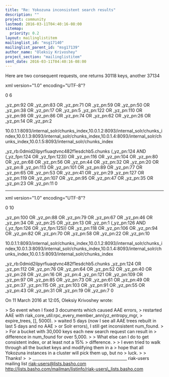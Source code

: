 ```yaml
---
title: "Re: Yokozuna inconsistent search results"
description: ""
project: community
lastmod: 2016-03-11T04:40:16-08:00
sitemap:
  priority: 0.2
layout: mailinglistitem
mailinglist_id: "msg17140"
mailinglist_parent_id: "msg17139"
author_name: "Oleksiy Krivoshey"
project_section: "mailinglistitem"
sent_date: 2016-03-11T04:40:16-08:00
---
```



Here are two consequent requests, one returns 30118 keys, another 37134

xml version="1.0" encoding="UTF-8"?


0
6

\_yz\_pn:92 OR \_yz\_pn:83 OR \_yz\_pn:71 OR
\_yz\_pn:59 OR \_yz\_pn:50 OR \_yz\_pn:38 OR \_yz\_pn:17 OR \_yz\_pn:5
\_yz\_pn:122 OR \_yz\_pn:110 OR \_yz\_pn:98 OR
\_yz\_pn:86 OR \_yz\_pn:74 OR \_yz\_pn:62 OR \_yz\_pn:26 OR \_yz\_pn:14 OR
\_yz\_pn:2

10.0.1.1:8093/internal\_solr/chunks\_index,10.0.1.2:8093/internal\_solr/chunks\_index,10.0.1.3:8093/internal\_solr/chunks\_index,10.0.1.4:8093/internal\_solr/chunks\_index,10.0.1.5:8093/internal\_solr/chunks\_index

\_yz\_rb:0dmid2ilpyrfiuaqtvnc482f1esdchb5.chunks
(\_yz\_pn:124 AND (\_yz\_fpn:124 OR
\_yz\_fpn:123)) OR \_yz\_pn:116 OR \_yz\_pn:104 OR \_yz\_pn:80 OR \_yz\_pn:68 OR
\_yz\_pn:56 OR \_yz\_pn:44 OR \_yz\_pn:32 OR \_yz\_pn:20 OR \_yz\_pn:8
\_yz\_pn:113 OR \_yz\_pn:101 OR \_yz\_pn:89 OR
\_yz\_pn:77 OR \_yz\_pn:65 OR \_yz\_pn:53 OR \_yz\_pn:41 OR \_yz\_pn:29
\_yz\_pn:127 OR \_yz\_pn:119 OR \_yz\_pn:107 OR
\_yz\_pn:95 OR \_yz\_pn:47 OR \_yz\_pn:35 OR \_yz\_pn:23 OR \_yz\_pn:11
0





------


xml version="1.0" encoding="UTF-8"?


0
10

\_yz\_pn:100 OR \_yz\_pn:88 OR \_yz\_pn:79 OR
\_yz\_pn:67 OR \_yz\_pn:46 OR \_yz\_pn:34 OR \_yz\_pn:25 OR \_yz\_pn:13 OR
\_yz\_pn:1
(\_yz\_pn:126 AND (\_yz\_fpn:126 OR
\_yz\_fpn:125)) OR \_yz\_pn:118 OR \_yz\_pn:106 OR \_yz\_pn:94 OR \_yz\_pn:82 OR
\_yz\_pn:70 OR \_yz\_pn:58 OR \_yz\_pn:22 OR \_yz\_pn:10

10.0.1.1:8093/internal\_solr/chunks\_index,10.0.1.2:8093/internal\_solr/chunks\_index,10.0.1.3:8093/internal\_solr/chunks\_index,10.0.1.4:8093/internal\_solr/chunks\_index,10.0.1.5:8093/internal\_solr/chunks\_index

\_yz\_rb:0dmid2ilpyrfiuaqtvnc482f1esdchb5.chunks
\_yz\_pn:124 OR \_yz\_pn:112 OR \_yz\_pn:76 OR
\_yz\_pn:64 OR \_yz\_pn:52 OR \_yz\_pn:40 OR \_yz\_pn:28 OR \_yz\_pn:16 OR
\_yz\_pn:4
\_yz\_pn:121 OR \_yz\_pn:109 OR \_yz\_pn:97 OR
\_yz\_pn:85 OR \_yz\_pn:73 OR \_yz\_pn:61 OR \_yz\_pn:49 OR \_yz\_pn:37
\_yz\_pn:115 OR \_yz\_pn:103 OR \_yz\_pn:91 OR
\_yz\_pn:55 OR \_yz\_pn:43 OR \_yz\_pn:31 OR \_yz\_pn:19 OR \_yz\_pn:7
0





On 11 March 2016 at 12:05, Oleksiy Krivoshey  wrote:

&gt; So event when I fixed 3 documents which caused AAE errors,
&gt; restarted AAE with riak\_core\_util:rpc\_every\_member\_ann(yz\_entropy\_mgr,
&gt; expire\_trees, [], 5000).
&gt; waited 5 days (now I see all AAE trees rebuilt in last 5 days and no AAE
&gt; or Solr errors), I still get inconsistent num\_found.
&gt;
&gt; For a bucket with 30,000 keys each new search request can result in
&gt; difference in num\_found for over 5,000.
&gt;
&gt; What else can I do to get consistent index, or at least not a 15%
&gt; difference.
&gt;
&gt; I even tried to walk through all the bucket keys and modifying them in a
&gt; hope that all Yokozuna instances in a cluster will pick them up, but no
&gt; luck.
&gt;
&gt; Thanks!
&gt; ​
&gt;
\_\_\_\_\_\_\_\_\_\_\_\_\_\_\_\_\_\_\_\_\_\_\_\_\_\_\_\_\_\_\_\_\_\_\_\_\_\_\_\_\_\_\_\_\_\_\_
riak-users mailing list
riak-users@lists.basho.com
http://lists.basho.com/mailman/listinfo/riak-users\_lists.basho.com

